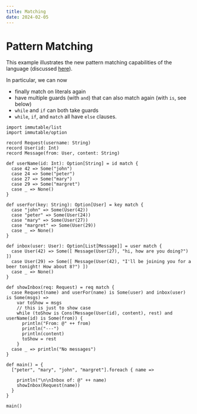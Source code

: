 ```yaml
---
title: Matching
date: 2024-02-05
---
```


# Pattern Matching

This example illustrates the new pattern matching capabilities of the language (discussed [here](https://github.com/effekt-lang/effekt/issues/383)).

In particular, we can now 

- finally match on literals again
- have multiple guards (with `and`) that can also match again (with `is`, see below)
- `while` and `if` can both take guards
- `while`, `if`, and `match` all have `else` clauses. 

```effekt:reset:hide:prelude
import immutable/list
import immutable/option
```
```
record Request(username: String)
record User(id: Int)
record Message(from: User, content: String)

def userName(id: Int): Option[String] = id match {
  case 42 => Some("john")
  case 24 => Some("peter")
  case 27 => Some("mary")
  case 29 => Some("margret")
  case _ => None()
}

def userFor(key: String): Option[User] = key match {
  case "john" => Some(User(42))
  case "peter" => Some(User(24))
  case "mary" => Some(User(27))
  case "margret" => Some(User(29))
  case _ => None()
}

def inbox(user: User): Option[List[Message]] = user match {
  case User(42) => Some([ Message(User(27), "hi, how are you doing?") ])
  case User(29) => Some([ Message(User(42), "I'll be joining you for a beer tonight! How about 8?") ])
  case _ => None()
}

def showInbox(req: Request) = req match {
  case Request(name) and userFor(name) is Some(user) and inbox(user) is Some(msgs) =>
    var toShow = msgs
    // this is just to show case
    while (toShow is Cons(Message(User(id), content), rest) and userName(id) is Some(from)) {
      println("From: @" ++ from)
      println("---")
      println(content)
      toShow = rest
    }
  case _ => println("No messages")
}

def main() = {
  ["peter", "mary", "john", "margret"].foreach { name =>
  
    println("\n\nInbox of: @" ++ name)
    showInbox(Request(name))
  }
}
```

```effekt:repl
main()
```
